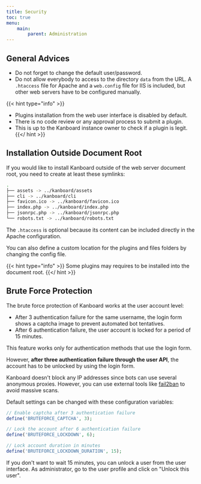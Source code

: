 ```yaml
---
title: Security
toc: true
menu:
    main:
        parent: Administration
---
```


General Advices
---------------

- Do not forget to change the default user/password.
- Do not allow everybody to access to the directory `data` from the URL. A `.htaccess` file for Apache and a `web.config` file for IIS is included, but other web servers have to be configured manually.

{{< hint type="info" >}}
- Plugins installation from the web user interface is disabled by default.
- There is no code review or any approval process to submit a plugin.
- This is up to the Kanboard instance owner to check if a plugin is legit.
{{</ hint >}}

Installation Outside Document Root
----------------------------------

If you would like to install Kanboard outside of the web server document
root, you need to create at least these symlinks:

```bash
.
├── assets -> ../kanboard/assets
├── cli -> ../kanboard/cli
├── favicon.ico -> ../kanboard/favicon.ico
├── index.php -> ../kanboard/index.php
├── jsonrpc.php -> ../kanboard/jsonrpc.php
└── robots.txt -> ../kanboard/robots.txt
```

The `.htaccess` is optional because its content can be included directly
in the Apache configuration.

You can also define a custom location for the plugins and files folders
by changing the config file.

{{< hint type="info" >}}
Some plugins may requires to be installed into the document root.
{{</ hint >}}

Brute Force Protection
----------------------

The brute force protection of Kanboard works at the user account level:

- After 3 authentication failure for the same username, the login form
    shows a captcha image to prevent automated bot tentatives.
- After 6 authentication failure, the user account is locked for a
    period of 15 minutes.

This feature works only for authentication methods that use the login
form.

However, **after three authentication failure through the user API**,
the account has to be unlocked by using the login form.

Kanboard doesn't block any IP addresses since bots can use several
anonymous proxies. However, you can use external tools like
[fail2ban](http://www.fail2ban.org) to avoid massive scans.

Default settings can be changed with these configuration variables:

```php
// Enable captcha after 3 authentication failure
define('BRUTEFORCE_CAPTCHA', 3);

// Lock the account after 6 authentication failure
define('BRUTEFORCE_LOCKDOWN', 6);

// Lock account duration in minutes
define('BRUTEFORCE_LOCKDOWN_DURATION', 15);
```

If you don't want to wait 15 minutes, you can unlock a user from the
user interface. As administrator, go to the user profile and click on
"Unlock this user".
